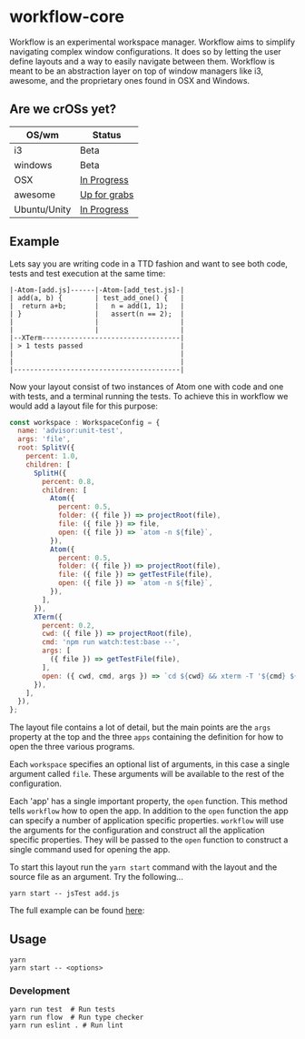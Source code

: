 # workflow-core

Workflow is an experimental workspace manager. Workflow aims to simplify navigating
complex window configurations. It does so by letting the user define layouts and
a way to easily navigate between them. Workflow is meant to be an abstraction
layer on top of window managers like i3, awesome, and the proprietary ones found in
OSX and Windows.

## Are we crOSs yet?

| OS/wm        | Status              |
|--------------|---------------------|
| i3           | Beta            |
| windows      | Beta            |
| OSX          | [In Progress](https://github.com/havardh/workflow/issues/3)   |
| awesome      | [Up for grabs](https://github.com/havardh/workflow/issues/8)  |
| Ubuntu/Unity | [In Progress](https://github.com/havardh/workflow/pull/24) |


## Example

Lets say you are writing code in a TTD fashion and want to see both code, tests and
test execution at the same time:

```
|-Atom-[add.js]------|-Atom-[add_test.js]-|
| add(a, b) {        | test_add_one() {   |
|  return a+b;       |   n = add(1, 1);   |
| }                  |   assert(n == 2);  |
|                    |                    |
|                    |                    |
|--XTerm----------------------------------|
| > 1 tests passed                        |
|                                         |
|                                         |
|-----------------------------------------|
```

Now your layout consist of two instances of Atom one with code and one
with tests, and a terminal running the tests. To achieve this in workflow
we would add a layout file for this purpose:

```js
const workspace : WorkspaceConfig = {
  name: 'advisor:unit-test',
  args: 'file',
  root: SplitV({
    percent: 1.0,
    children: [
      SplitH({
        percent: 0.8,
        children: [
          Atom({
            percent: 0.5,
            folder: ({ file }) => projectRoot(file),
            file: ({ file }) => file,
            open: ({ file }) => `atom -n ${file}`,
          }),
          Atom({
            percent: 0.5,
            folder: ({ file }) => projectRoot(file),
            file: ({ file }) => getTestFile(file),
            open: ({ file }) => `atom -n ${file}`,
          }),
        ],
      }),
      XTerm({
        percent: 0.2,
        cwd: ({ file }) => projectRoot(file),
        cmd: 'npm run watch:test:base --',
        args: [
          ({ file }) => getTestFile(file),
        ],
        open: ({ cwd, cmd, args }) => `cd ${cwd} && xterm -T '${cmd} ${args.join(' ')}' -e '${cmd} ${args.join(' ')}'`,
      }),
    ],
  }),
};
```

The layout file contains a lot of detail, but the main points are the `args` property at the top
and the  three `apps` containing the definition for how to open the three various programs.

Each `workspace` specifies an optional list of arguments, in this case a single argument called
`file`. These arguments will be available to the rest of the configuration.

Each 'app' has a single important property, the `open` function. This method tells
`workflow` how to open the app. In addition to the `open` function the app can specify
a number of application specific properties. `workflow` will use the arguments for the configuration
and construct all the application specific properties. They will be passed to the `open` function to
construct a single command used for opening the app.

To start this layout run the `yarn start` command with the layout and the source file as an
argument. Try the following...

```
yarn start -- jsTest add.js
```

The full example can be found [here](examles/js-test.js):

## Usage

```
yarn
yarn start -- <options>
```

### Development

```shell
yarn run test  # Run tests
yarn run flow  # Run type checker
yarn run eslint . # Run lint
```
